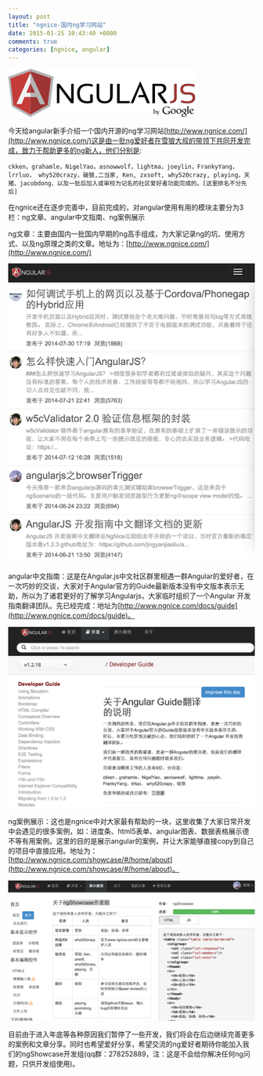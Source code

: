 ```yaml
---
layout: post
title: "ngnice-国内ng学习网站"
date: 2015-01-25 10:43:40 +0800
comments: true
categories: [ngnice, angular]
---
```


![angular](images/blog_img/ng-logo.png)

今天给angular新手介绍一个国内开源的ng学习网站[http://www.ngnice.com/](http://www.ngnice.com/)这是由一批ng爱好者在雪狼大叔的带领下共同开发完成，致力于帮助更多的ng新人，他们分别是:

	ckken，grahamle，NigelYao，asnowwolf，lightma，joeylin，FrankyYang，lrrluo， why520crazy，破狼,二当家, Ken, zxsoft, why520crazy, playing，天猪、jacobdong、以及一批后加入或审校为记名的社区爱好者功能完成的。[这里排名不分先后]

在ngnice还在逐步完善中，目前完成的，对angular使用有用的模块主要分为3栏：ng文章、angular中文指南、ng案例展示

ng文章：主要由国内一批国内早期的ng高手组成，为大家记录ng的坑、使用方式、以及ng原理之类的文章。地址为：[http://www.ngnice.com/](http://www.ngnice.com/)

![ng文章](images/blog_img/ng-文章.png)

angular中文指南：这是在Angular.js中文社区群里相遇一群Angular的爱好者，在一次巧妙的交谈，大家对于Angular官方的Guide最新版本没有中文版本表示无助，所以为了诸君更好的了解学习Angularjs，大家临时组织了一个Angular 开发指南翻译团队。先已经完成：地址为[http://www.ngnice.com/docs/guide](http://www.ngnice.com/docs/guide)。

![ng文章](images/blog_img/ng-指南.png)

ng案例展示：这也是ngnice中对大家最有帮助的一块，这里收集了大家日常开发中会遇见的很多案例，如：进度条、html5表单、angular图表、数据表格展示德不等有用案例。这里的目的是展示angular的案例，并让大家能够直接copy到自己的项目中直接应用。地址为：[http://www.ngnice.com/showcase/#/home/about](http://www.ngnice.com/showcase/#/home/about)。

![ng文章](images/blog_img/ng-showcase.png)

目前由于进入年底等各种原因我们暂停了一些开发，我们将会在后边继续完善更多的案例和文章分享。同时也希望爱好分享，希望交流的ng爱好者期待你能加入我们的ngShowcase开发组(qq群：278252889，注：这是不会给你解决任何ng问题，只供开发组使用)。
